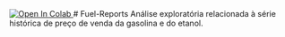 <a target="_blank" href="https://colab.research.google.com/github/danylo-miranda/Fuel-Reports">
  <img src="https://colab.research.google.com/assets/colab-badge.svg" alt="Open In Colab"/>
</a>
# Fuel-Reports
Análise exploratória relacionada à série histórica de preço de venda da gasolina e do etanol.
